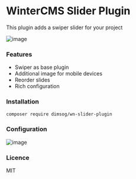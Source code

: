 # WinterCMS Slider Plugin
This plugin adds a swiper slider for your project

![image](https://user-images.githubusercontent.com/904958/144290462-ca169140-573e-46ff-bf17-273d6fe67ed8.png)

### Features
* Swiper as base plugin
* Additional image for mobile devices
* Reorder slides
* Rich configuration

### Installation
```bash
composer require dimsog/wn-slider-plugin
```

### Configuration
![image](https://user-images.githubusercontent.com/904958/144291198-99839fa4-bfc1-4ab9-b9f0-c61da477ac27.png)

### Licence
MIT
